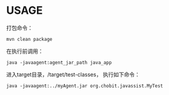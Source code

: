 # USAGE

打包命令：

```shell
mvn clean package
```

在执行前调用：

```shell script
java -javaagent:agent_jar_path java_app
```

进入target目录，/target/test-classes， 执行如下命令：

```shell script
java -javaagent:../myAgent.jar org.chobit.javassist.MyTest
```